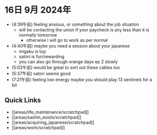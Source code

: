 # 16日 9月 2024年
- (4:39午前) feeling anxious, or *something* about the job situation
  - will be contacting the union if your paycheck is any less than it is normally tomorrow
    - otherwise I will go to work as per normal
- (4:40午前) maybe you need a session about your japanese
  - migaku is top
  - satori is fun/rewarding
  - you can also go through orange days ep 2 slowly
- (5:03午前) would be great to sort out these cables too
- (5:37午前) satori seems good
- (7:21午前) feeling low energy maybe you should play 13 sentinels for a bit








## Quick Links
- [[areas/life_maintenance/scratchpad]]
- [[areas/sashin_exists/scratchpad]]
- [[areas/acquiring_japanese/scratchpad]]
- [[areas/work/scratchpad]]

